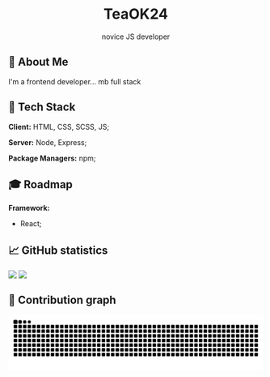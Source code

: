 <div style="text-align: center;">
<h1>TeaOK24</h1>
<p>novice JS developer</p>
</div>

## 📃 About Me
I'm a frontend developer...
                      mb full stack


## 🔧 Tech Stack

**Client:** HTML, CSS, SCSS, JS;

**Server:** Node, Express;

**Package Managers:** npm;

## 🎓 Roadmap

**Framework:** 
- React;



## 📈 GitHub statistics

<a href="">
  <img align="center" src="https://github-readme-stats-jqie.vercel.app/api/top-langs/?username=TeaOK24&layout=compact&theme=tokyonight&langs_count=12" width="50%"/></a>
<a href="">
  <img align="center" src="https://github-readme-stats.vercel.app/api?username=TeaOK24&show_icons=true&theme=radical" width="50%"/>
</a>


## 🐍 Contribution graph
<div style="text-align: center;">
  <picture>
    <source media="(prefers-color-scheme: dark)" srcset="https://raw.githubusercontent.com/TeaOK24/TeaOK24/refs/heads/output/github-contribution-grid-snake-dark.svg" />
    <source media="(prefers-color-scheme: light)" srcset="https://raw.githubusercontent.com/TeaOK24/TeaOK24/refs/heads/output/github-contribution-grid-snake.svg" />
    <img alt="github-snake" src="https://raw.githubusercontent.com/TeaOK24/TeaOK24/refs/heads/output/github-contribution-grid-snake.svg" />
  </picture>
</div>
